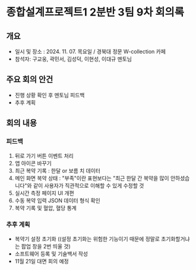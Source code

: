 # 종합설계프로젝트1 2분반 3팀 9차 회의록

## 개요
- 일시 및 장소 : 2024. 11. 07. 목요일 / 경북대 정문 W-collection 카페
- 참석자: 구교웅, 곽민서, 김성덕, 이현성, 이대규 멘토님

## 주요 회의 안건
- 진행 상황 확인 후 멘토님 피드백
- 추후 계획 

## 회의 내용

### 피드백 
1. 뒤로 가기 버튼 이벤트 처리
2. 앱 아이콘 바꾸기
3. 최근 복약 기록 : 한달 or 보름 치 데이터
4. 메인 화면 복약 상태 : "부족"이란 표현보다는 "최근 한달 간 복약을 많이 안하셨습니다"와 같이 사용자가 직관적으로 이해할 수 있게 수정할 것
5. 실시간 측정 페이지 UI 개편
6. 수동 복약 입력 JSON 데이터 형식 확인
7. 복약 기록 및 혈압, 혈당 통계

### 추후 계획
- 복약기 설정 초기화 ((설정 초기화는 위험한 기능이기 때문에 정말로 초기화할거냐는 팝업 창을 2번 띄울 것)
- 소프트웨어 등록 및 기술백서 작성
- 11월 21일 대면 회의 예정
